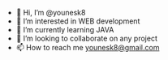 - 👋 Hi, I’m @younesk8
- 👀 I’m interested in WEB development 
- 🌱 I’m currently learning JAVA
- 💞️ I’m looking to collaborate on any project
- 📫 How to reach me younesk8@gmail.com

<!---
younesk8/younesk8 is a ✨ special ✨ repository because its `README.md` (this file) appears on your GitHub profile.
You can click the Preview link to take a look at your changes.
--->
